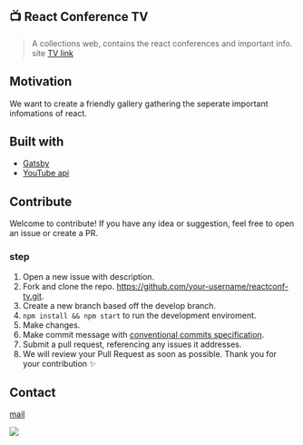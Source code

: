 ## 📺 React Conference TV 
> A collections web, contains the react conferences and important info. site
> [TV link](https://reactconftv.netlify.app/)


##  Motivation
We want to create a friendly gallery gathering the seperate important infomations of react.



## Built with
- [Gatsby](https://www.gatsbyjs.com/)
- [YouTube api](https://developers.google.com/youtube/v3)


## Contribute
Welcome to contribute!
If you have any idea or suggestion, feel free to open an issue or create a PR.

### step
1. Open a new issue with description.
2. Fork and clone the repo. https://github.com/your-username/reactconf-tv.git.
3. Create a new branch based off the develop branch.
4. `npm install && npm start` to run the development enviroment. 
5. Make changes.
6. Make commit message with [conventional commits specification](https://www.conventionalcommits.org/en/v1.0.0/).
7. Submit a pull request, referencing any issues it addresses.
8. We will review your Pull Request as soon as possible. Thank you for your contribution ✨

## Contact
[mail](mailto:contact@revtel.tech)

[![](https://www.revtel.tech/static/4545186ab8b681a171f4dd479ae818c8/af03b/revtel-logo-color.png)](https://www.revtel.tech/)
